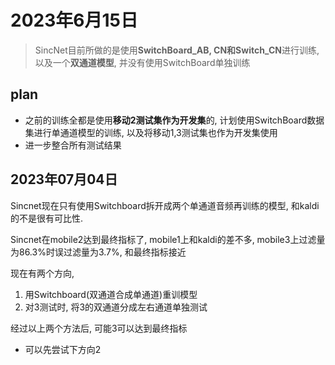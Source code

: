 # 2023年6月15日
> SincNet目前所做的是使用**SwitchBoard_AB, CN和Switch_CN**进行训练, 以及一个**双通道模型**, 并没有使用SwitchBoard单独训练

## plan
- 之前的训练全都是使用**移动2测试集作为开发集**的, 计划使用SwitchBoard数据集进行单通道模型的训练, 以及将移动1,3测试集也作为开发集使用
- 进一步整合所有测试结果

## 2023年07月04日
Sincnet现在只有使用Switchboard拆开成两个单通道音频再训练的模型, 和kaldi的不是很有可比性. 

Sincnet在mobile2达到最终指标了, mobile1上和kaldi的差不多, mobile3上过滤量为86.3%时误过滤量为3.7%, 和最终指标接近

现在有两个方向,
1. 用Switchboard(双通道合成单通道)重训模型
2. 对3测试时, 将3的双通道分成左右通道单独测试

经过以上两个方法后, 可能3可以达到最终指标

- 可以先尝试下方向2